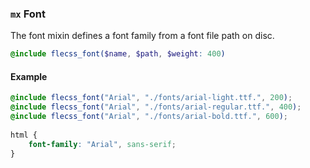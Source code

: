 ### `mx` <span>Font</span>

The font mixin defines a font family from a font file path on disc.

``` scss
@include flecss_font($name, $path, $weight: 400)
```

#### Example

``` scss
@include flecss_font("Arial", "./fonts/arial-light.ttf.", 200);
@include flecss_font("Arial", "./fonts/arial-regular.ttf.", 400);
@include flecss_font("Arial", "./fonts/arial-bold.ttf.", 600);
    
html {
    font-family: "Arial", sans-serif;
}
```